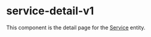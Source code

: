# service-detail-v1

This component is the detail page for the [Service](../../../../shared/model/service/service) entity.
